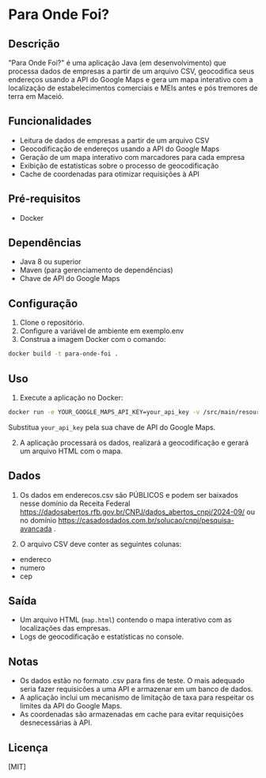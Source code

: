 # Para Onde Foi?

## Descrição
"Para Onde Foi?" é uma aplicação Java (em desenvolvimento) que processa dados de empresas a partir de um arquivo CSV, geocodifica seus endereços usando a API do Google Maps e gera um mapa interativo com a localização de estabelecimentos comerciais e MEIs antes e pós tremores de terra em Maceió. 

## Funcionalidades
* Leitura de dados de empresas a partir de um arquivo CSV
* Geocodificação de endereços usando a API do Google Maps
* Geração de um mapa interativo com marcadores para cada empresa
* Exibição de estatísticas sobre o processo de geocodificação
* Cache de coordenadas para otimizar requisições à API

## Pré-requisitos
* Docker

## Dependências
* Java 8 ou superior
* Maven (para gerenciamento de dependências)
* Chave de API do Google Maps

## Configuração
1. Clone o repositório.
2. Configure a variável de ambiente em exemplo.env
3. Construa a imagem Docker com o comando:
  ```bash
  docker build -t para-onde-foi .
  ```

## Uso
1. Execute a aplicação no Docker: 
  ```bash
  docker run -e YOUR_GOOGLE_MAPS_API_KEY=your_api_key -v /src/main/resources/data/enderecos.csv:/data para-onde-foi
  ```
  Substitua `your_api_key` pela sua chave de API do Google Maps.

2. A aplicação processará os dados, realizará a geocodificação e gerará um arquivo HTML com o mapa.


## Dados
1. Os dados em enderecos.csv são PÚBLICOS e podem ser baixados nesse domínio da Receita Federal https://dadosabertos.rfb.gov.br/CNPJ/dados_abertos_cnpj/2024-09/ ou no domínio https://casadosdados.com.br/solucao/cnpj/pesquisa-avancada .

2. O arquivo CSV deve conter as seguintes colunas:
* endereco
* numero
* cep

## Saída
* Um arquivo HTML (`map.html`) contendo o mapa interativo com as localizações das empresas.
* Logs de geocodificação e estatísticas no console.

## Notas
* Os dados estão no formato .csv para fins de teste. O mais adequado seria fazer requisicões a uma API e armazenar em um banco de dados.
* A aplicação inclui um mecanismo de limitação de taxa para respeitar os limites da API do Google Maps.
* As coordenadas são armazenadas em cache para evitar requisições desnecessárias à API.


## Licença
[MIT]